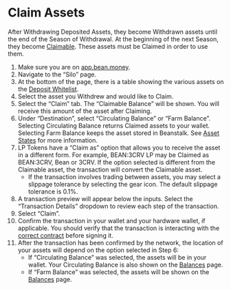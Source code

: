 # Claim Assets

After Withdrawing Deposited Assets, they become Withdrawn assets until the end of the Season of Withdrawal. At the beginning of the next Season, they become [Claimable](../../additional-resources/glossary.md#claimable-assets). These assets must be Claimed in order to use them.

1. Make sure you are on [app.bean.money](https://app.bean.money/).
2. Navigate to the “Silo” page.
3. At the bottom of the page, there is a table showing the various assets on the [Deposit Whitelist](../../farm/silo.md#deposit-whitelist).
4. Select the asset you Withdrew and would like to Claim.
5. Select the “Claim” tab. The “Claimable Balance” will be shown. You will receive this amount of the asset after Claiming.
6. Under “Destination”, select “Circulating Balance” or “Farm Balance”. Selecting Circulating Balance returns Claimed assets to your wallet. Selecting Farm Balance keeps the asset stored in Beanstalk. See [Asset States](../../additional-resources/asset-states.md) for more information.
7. LP Tokens have a “Claim as” option that allows you to receive the asset in a different form. For example, BEAN:3CRV LP may be Claimed as BEAN:3CRV, Bean or 3CRV. If the option selected is different from the Claimable asset, the transaction will convert the Claimable asset.
   * If the transaction involves trading between assets, you may select a slippage tolerance by selecting the gear icon. The default slippage tolerance is 0.1%.
8. A transaction preview will appear below the inputs. Select the “Transaction Details” dropdown to review each step of the transaction.
9. Select “Claim”.
10. Confirm the transaction in your wallet and your hardware wallet, if applicable. You should verify that the transaction is interacting with the [correct contract](../../additional-resources/contracts.md) before signing it.
11. After the transaction has been confirmed by the network, the location of your assets will depend on the option selected in Step 6:
    * If “Circulating Balance” was selected, the assets will be in your wallet. Your Circulating Balance is also shown on the [Balances](https://app.bean.money/#/balances) page.
    * If “Farm Balance” was selected, the assets will be shown on the [Balances](https://app.bean.money/#/balances) page.
